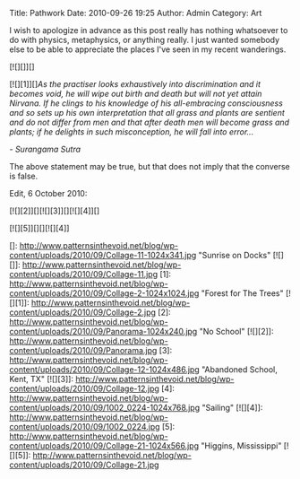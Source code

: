 Title: Pathwork
Date: 2010-09-26 19:25
Author: Admin
Category: Art

I wish to apologize in advance as this post really has nothing
whatsoever to do with physics, metaphysics, or anything really. I just
wanted somebody else to be able to appreciate the places I've seen in my
recent wanderings.

[![][]][]

[![][1]][]*As the practiser looks exhaustively into discrimination and
it becomes void, he will wipe out birth and death but will not yet
attain Nirvana. If he clings to his knowledge of his all-embracing
consciousness and so sets up his own interpretation that all grass and
plants are sentient and do not differ from men and that after death men
will become grass and plants; if he delights in such misconception, he
will fall into error...*

*- Surangama Sutra*

The above statement may be true, but that does not imply that the
converse is false.

Edit, 6 October 2010:

[![][2]][][![][3]][][![][4]][]

[![][5]][][][![][4]]

  []: http://www.patternsinthevoid.net/blog/wp-content/uploads/2010/09/Collage-11-1024x341.jpg
    "Sunrise on Docks"
  [![][]]: http://www.patternsinthevoid.net/blog/wp-content/uploads/2010/09/Collage-11.jpg
  [1]: http://www.patternsinthevoid.net/blog/wp-content/uploads/2010/09/Collage-2-1024x1024.jpg
    "Forest for The Trees"
  [![][1]]: http://www.patternsinthevoid.net/blog/wp-content/uploads/2010/09/Collage-2.jpg
  [2]: http://www.patternsinthevoid.net/blog/wp-content/uploads/2010/09/Panorama-1024x240.jpg
    "No School"
  [![][2]]: http://www.patternsinthevoid.net/blog/wp-content/uploads/2010/09/Panorama.jpg
  [3]: http://www.patternsinthevoid.net/blog/wp-content/uploads/2010/09/Collage-12-1024x486.jpg
    "Abandoned School, Kent, TX"
  [![][3]]: http://www.patternsinthevoid.net/blog/wp-content/uploads/2010/09/Collage-12.jpg
  [4]: http://www.patternsinthevoid.net/blog/wp-content/uploads/2010/09/1002_0224-1024x768.jpg
    "Sailing"
  [![][4]]: http://www.patternsinthevoid.net/blog/wp-content/uploads/2010/09/1002_0224.jpg
  [5]: http://www.patternsinthevoid.net/blog/wp-content/uploads/2010/09/Collage-21-1024x566.jpg
    "Higgins, Mississippi"
  [![][5]]: http://www.patternsinthevoid.net/blog/wp-content/uploads/2010/09/Collage-21.jpg
